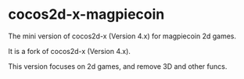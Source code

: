# cocos2d-x-magpiecoin
The mini version of cocos2d-x (Version 4.x) for magpiecoin 2d games.

It is a fork of cocos2d-x (Version 4.x).

This version focuses on 2d games, and remove 3D and other funcs.
